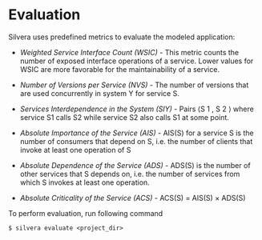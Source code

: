# Evaluation

Silvera uses predefined metrics to evaluate the modeled application:

* *Weighted Service Interface Count (WSIC)* - This metric counts the number of exposed interface operations of a service. Lower values for WSIC are more favorable for the maintainability of a service.

* *Number of Versions per Service (NVS)* - The number of versions that are used concurrently in system Y for service S.

* *Services Interdependence in the System (SIY)* - Pairs ⟨S 1 , S 2 ⟩ where service S1 calls S2 while service S2 also calls S1 at some point.

* *Absolute Importance of the Service (AIS)* - AIS(S) for a service S is the number of consumers that depend on S, i.e. the number of clients that invoke at least one operation of S

* *Absolute Dependence of the Service (ADS)* - ADS(S) is the number of other services that S depends on, i.e. the number of services from which S invokes at least one operation.

* *Absolute Criticality of the Service (ACS)* - ACS(S) = AIS(S) × ADS(S)

To perform evaluation, run following command

```
$ silvera evaluate <project_dir>
```